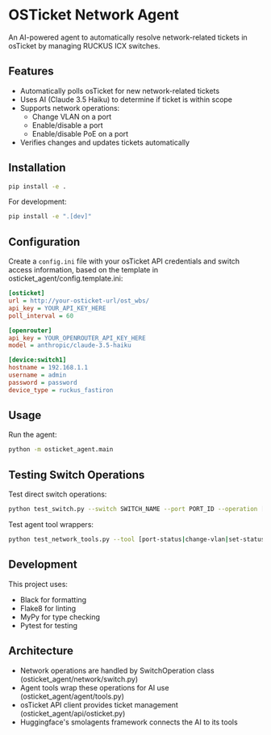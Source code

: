 # OSTicket Network Agent

An AI-powered agent to automatically resolve network-related tickets in osTicket by managing RUCKUS ICX switches.

## Features

- Automatically polls osTicket for new network-related tickets
- Uses AI (Claude 3.5 Haiku) to determine if ticket is within scope
- Supports network operations:
  - Change VLAN on a port
  - Enable/disable a port
  - Enable/disable PoE on a port
- Verifies changes and updates tickets automatically

## Installation

```bash
pip install -e .
```

For development:

```bash
pip install -e ".[dev]"
```

## Configuration

Create a `config.ini` file with your osTicket API credentials and switch access information, based on the template in osticket_agent/config.template.ini:

```ini
[osticket]
url = http://your-osticket-url/ost_wbs/
api_key = YOUR_API_KEY_HERE
poll_interval = 60

[openrouter]
api_key = YOUR_OPENROUTER_API_KEY_HERE
model = anthropic/claude-3.5-haiku

[device:switch1]
hostname = 192.168.1.1
username = admin
password = password
device_type = ruckus_fastiron
```

## Usage

Run the agent:

```bash
python -m osticket_agent.main
```

## Testing Switch Operations

Test direct switch operations:

```bash
python test_switch.py --switch SWITCH_NAME --port PORT_ID --operation [status|vlan|poe|set-status|set-vlan|set-poe|all] --value VALUE
```

Test agent tool wrappers:

```bash
python test_network_tools.py --tool [port-status|change-vlan|set-status|set-poe] --switch SWITCH_NAME --port PORT_ID --value VALUE
```

## Development

This project uses:
- Black for formatting
- Flake8 for linting
- MyPy for type checking
- Pytest for testing

## Architecture

- Network operations are handled by SwitchOperation class (osticket_agent/network/switch.py)
- Agent tools wrap these operations for AI use (osticket_agent/agent/tools.py)
- osTicket API client provides ticket management (osticket_agent/api/osticket.py)
- Huggingface's smolagents framework connects the AI to its tools